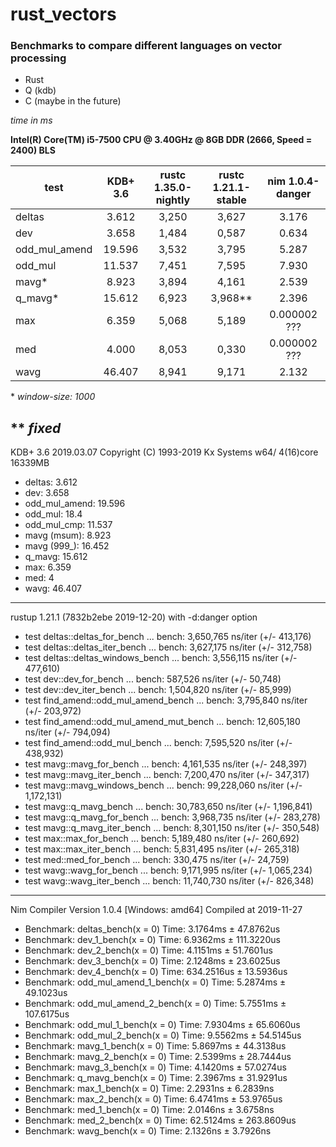 # rust_vectors
### Benchmarks to compare different languages on vector processing
- Rust
- Q (kdb)
- C (maybe in the future)

_time in ms_

**Intel(R) Core(TM) i5-7500 CPU @ 3.40GHz @ 8GB DDR (2666, Speed = 2400) BLS**

|test           | KDB+ 3.6  | rustc 1.35.0-nightly | rustc 1.21.1-stable | nim 1.0.4-danger |
|---------------|:---------:|:--------------------:|:-------------------:|:----------------:|
| deltas        | 3.612     | 3,250                | 3,627               | 3.176            |
| dev           | 3.658     | 1,484                | 0,587               | 0.634            |
| odd_mul_amend | 19.596    | 3,532                | 3,795               | 5.287            |
| odd_mul       | 11.537    | 7,451                | 7,595               | 7.930            |
| mavg*         | 8.923     | 3,894                | 4,161               | 2.539            |
| q_mavg*       | 15.612    | 6,923                | 3,968**             | 2.396            |
| max           | 6.359     | 5,068                | 5,189               | 0.000002 ???     |
| med           | 4.000     | 8,053                | 0,330               | 0.000002 ???     |
| wavg          | 46.407    | 8,941                | 9,171               | 2.132            |

\* _window-size: 1000_

\*\* _fixed_
---
KDB+ 3.6 2019.03.07 Copyright (C) 1993-2019 Kx Systems w64/ 4(16)core 16339MB
- deltas: 3.612
- dev: 3.658
- odd_mul_amend: 19.596
- odd_mul: 18.4
- odd_mul_cmp: 11.537
- mavg (msum): 8.923
- mavg (999_): 16.452
- q_mavg: 15.612
- max: 6.359
- med: 4
- wavg: 46.407

---
rustup 1.21.1 (7832b2ebe 2019-12-20) with -d:danger option
- test deltas::deltas_for_bench            ... bench:   3,650,765 ns/iter (+/- 413,176)
- test deltas::deltas_iter_bench           ... bench:   3,627,175 ns/iter (+/- 312,758)
- test deltas::deltas_windows_bench        ... bench:   3,556,115 ns/iter (+/- 477,610)
- test dev::dev_for_bench                  ... bench:     587,526 ns/iter (+/- 50,748)
- test dev::dev_iter_bench                 ... bench:   1,504,820 ns/iter (+/- 85,999)
- test find_amend::odd_mul_amend_bench     ... bench:   3,795,840 ns/iter (+/- 203,972)
- test find_amend::odd_mul_amend_mut_bench ... bench:  12,605,180 ns/iter (+/- 794,094)
- test find_amend::odd_mul_bench           ... bench:   7,595,520 ns/iter (+/- 438,932)
- test mavg::mavg_for_bench                ... bench:   4,161,535 ns/iter (+/- 248,397)
- test mavg::mavg_iter_bench               ... bench:   7,200,470 ns/iter (+/- 347,317)
- test mavg::mavg_windows_bench            ... bench:  99,228,060 ns/iter (+/- 1,172,131)
- test mavg::q_mavg_bench                  ... bench:  30,783,650 ns/iter (+/- 1,196,841)
- test mavg::q_mavg_for_bench              ... bench:   3,968,735 ns/iter (+/- 283,278)
- test mavg::q_mavg_iter_bench             ... bench:   8,301,150 ns/iter (+/- 350,548)
- test max::max_for_bench                  ... bench:   5,189,480 ns/iter (+/- 260,692)
- test max::max_iter_bench                 ... bench:   5,831,495 ns/iter (+/- 265,318)
- test med::med_for_bench                  ... bench:     330,475 ns/iter (+/- 24,759)
- test wavg::wavg_for_bench                ... bench:   9,171,995 ns/iter (+/- 1,065,234)
- test wavg::wavg_iter_bench               ... bench:  11,740,730 ns/iter (+/- 826,348)

---
Nim Compiler Version 1.0.4 [Windows: amd64] Compiled at 2019-11-27
- Benchmark: deltas_bench(x = 0) Time: 3.1764ms ± 47.8762us
- Benchmark: dev_1_bench(x = 0) Time: 6.9362ms ± 111.3220us
- Benchmark: dev_2_bench(x = 0) Time: 4.1151ms ± 51.7601us
- Benchmark: dev_3_bench(x = 0) Time: 2.1248ms ± 23.6025us
- Benchmark: dev_4_bench(x = 0) Time: 634.2516us ± 13.5936us
- Benchmark: odd_mul_amend_1_bench(x = 0) Time: 5.2874ms ± 49.1023us
- Benchmark: odd_mul_amend_2_bench(x = 0) Time: 5.7551ms ± 107.6175us
- Benchmark: odd_mul_1_bench(x = 0) Time: 7.9304ms ± 65.6060us
- Benchmark: odd_mul_2_bench(x = 0) Time: 9.5562ms ± 54.5145us
- Benchmark: mavg_1_bench(x = 0) Time: 5.8697ms ± 44.3138us
- Benchmark: mavg_2_bench(x = 0) Time: 2.5399ms ± 28.7444us
- Benchmark: mavg_3_bench(x = 0) Time: 4.1420ms ± 57.0274us
- Benchmark: q_mavg_bench(x = 0) Time: 2.3967ms ± 31.9291us
- Benchmark: max_1_bench(x = 0) Time: 2.2931ns ± 6.2839ns
- Benchmark: max_2_bench(x = 0) Time: 6.4741ms ± 53.9765us
- Benchmark: med_1_bench(x = 0) Time: 2.0146ns ± 3.6758ns
- Benchmark: med_2_bench(x = 0) Time: 62.5124ms ± 263.8609us
- Benchmark: wavg_bench(x = 0) Time: 2.1326ns ± 3.7926ns


